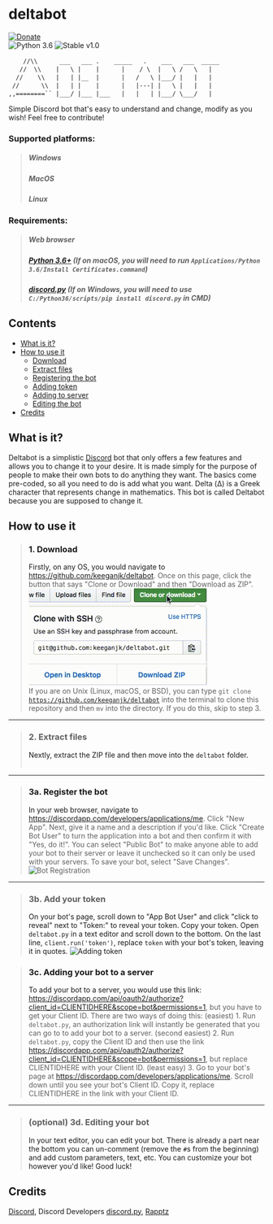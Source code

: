# deltabot
[![Donate](https://img.shields.io/badge/donate-%24-green.svg)](https://keeganjk.github.io/donate/) <br />
![Python 3.6](https://img.shields.io/badge/python-3.6-blue.svg) ![Stable v1.0](https://img.shields.io/badge/stable-v1.0-orange.svg) <br />
~~~
    //\\      ___   ___ .    _____   .    ___   ___  _____
   //  \\    |   \ |    |      |    / \  |   \ /   \   |
  //    \\   |   | |__  |      |   /   \ |___/ |   |   |
 //      \\  |   | |    |      |   |---| |   \ |   |   |
,,========`` |___/ |___ |___   |   |   | |___/ \___/   |
~~~

Simple Discord bot that's easy to understand and change, modify as you wish! Feel free to contribute!

### Supported platforms:
> <h5>Windows</h5>
> <h5>MacOS</h5>
> <h5>Linux</h5>
### Requirements:
> <h5>Web browser</h5>
> <h5><a href="https://www.python.org/downloads/">Python 3.6+</a> (If on macOS, you will need to run <code>Applications/Python 3.6/Install Certificates.command</code>)</h5>
> <h5><a href="https://github.com/Rapptz/discord.py">discord.py</a> (If on Windows, you will need to use <code>C:/Python36/scripts/pip install discord.py</code> in CMD)</h5>

## Contents
- [What is it?](#what-is-it)
- [How to use it](#how-to-use-it)
  - [Download](#dl)
  - [Extract files](#extract)
  - [Registering the bot](#reg)
  - [Adding token](#token)
  - [Adding to server](#add)
  - [Editing the bot](#edit)
 - [Credits](#credits)

## What is it? <a id="what-is-it">
Deltabot is a simplistic <a href="discordapp.com">Discord</a> bot that only offers a few features and allows you to change it to your desire. It is made simply for the purpose of people to make their own bots to do anything they want. The basics come pre-coded, so all you need to do is add what you want. Delta (Δ) is a Greek character that represents change in mathematics. This bot is called Deltabot because you are supposed to change it.
## How to use it <a id="how-to-use">
> ### 1. Download <a id="dl">
> Firstly, on any OS, you would navigate to https://github.com/keeganjk/deltabot. Once on this page, click the button that says "Clone or Download" and then "Download as ZIP".
> <br />
> ![Clone or Download](https://github.com/keeganjk/deltabot/blob/master/images/download.gif?raw=true "")
> <br />
> If you are on Unix (Linux, macOS, or BSD), you can type <code>git clone https://github.com/keeganjk/deltabot</code> into the terminal to 
> clone this repository and then <code>mv</code> into the directory. If you do this, skip to step 3.

<hr>

> ### 2. Extract files <a id="extract">
> Nextly, extract the ZIP file and then move into the <code>deltabot</code> folder. <br/><br/>

<hr>

> ### 3a. Register the bot <a id="reg">
> In your web browser, navigate to <a href="https://discordapp.com/developers/applications/me">https://discordapp.com/developers/applications/me</a>.
> Click "New App". 
> Next, give it a name and a description if you'd like.
> Click "Create Bot User" to turn the application into a bot and then confirm it with "Yes, do it!".
> You can select "Public Bot" to make anyone able to add your bot to their server or leave it unchecked so it can only be used with your servers.
> To save your bot, select "Save Changes".
> ![Bot Registration](https://raw.githubusercontent.com/keeganjk/deltabot/master/images/create-bot.gif "")

<hr>

> ### 3b. Add your token <a id="token">
> On your bot's page, scroll down to "App Bot User" and click "click to reveal" next to "Token:" to reveal your token.
> Copy your token.
> Open `deltabot.py` in a text editor and scroll down to the bottom.
> On the last line, `client.run('token')`, replace `token` with your bot's token, leaving it in quotes.
> ![Adding token](https://raw.githubusercontent.com/keeganjk/deltabot/master/images/token.gif "")

> ### 3c. Adding your bot to a server <a id="add">
> To add your bot to a server, you would use this link: https://discordapp.com/api/oauth2/authorize?client_id=CLIENTIDHERE&scope=bot&permissions=1, but you have to get your Client ID. 
> There are two ways of doing this:
> (easiest) 1. Run `deltabot.py`, an authorization link will instantly be generated that you can go to to add your bot to a server.
> (second easiest) 2. Run `deltabot.py`, copy the Client ID and then use the link https://discordapp.com/api/oauth2/authorize?client_id=CLIENTIDHERE&scope=bot&permissions=1, but replace CLIENTIDHERE with your Client ID.
> (least easy) 3. Go to your bot's page at <a href="https://discordapp.com/developers/applications/me">https://discordapp.com/developers/applications/me</a>. Scroll down until you see your bot's Client ID. Copy it, replace CLIENTIDHERE in the link with your Client ID.

<hr>

> ### (optional) 3d. Editing your bot <a id="edit">
> In your text editor, you can edit your bot. There is already a part near the bottom you can un-comment (remove the `#`s from the beginning) and add custom parameters, text, etc.
> You can customize your bot however you'd like!
> Good luck!

## Credits <a id="credits">
[Discord](https://discordapp.com "Discord"), Discord Developers
[discord.py](https://github.com/Rapptz/discord.py "discord.py"), [Rapptz](https://github.com/Rapptz "Rapptz")

